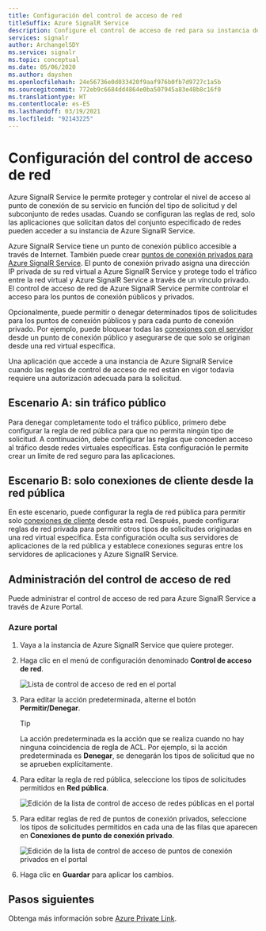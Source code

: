 ```yaml
---
title: Configuración del control de acceso de red
titleSuffix: Azure SignalR Service
description: Configure el control de acceso de red para su instancia de Azure SignalR Service.
services: signalr
author: ArchangelSDY
ms.service: signalr
ms.topic: conceptual
ms.date: 05/06/2020
ms.author: dayshen
ms.openlocfilehash: 24e56736e0d033420f9aaf976b0fb7d9727c1a5b
ms.sourcegitcommit: 772eb9c6684dd4864e0ba507945a83e48b8c16f0
ms.translationtype: HT
ms.contentlocale: es-ES
ms.lasthandoff: 03/19/2021
ms.locfileid: "92143225"
---
```

# <a name="configure-network-access-control"></a>Configuración del control de acceso de red

Azure SignalR Service le permite proteger y controlar el nivel de acceso al punto de conexión de su servicio en función del tipo de solicitud y del subconjunto de redes usadas. Cuando se configuran las reglas de red, solo las aplicaciones que solicitan datos del conjunto especificado de redes pueden acceder a su instancia de Azure SignalR Service.

Azure SignalR Service tiene un punto de conexión público accesible a través de Internet. También puede crear [puntos de conexión privados para Azure SignalR Service](howto-private-endpoints.md). El punto de conexión privado asigna una dirección IP privada de su red virtual a Azure SignalR Service y protege todo el tráfico entre la red virtual y Azure SignalR Service a través de un vínculo privado. El control de acceso de red de Azure SignalR Service permite controlar el acceso para los puntos de conexión públicos y privados.

Opcionalmente, puede permitir o denegar determinados tipos de solicitudes para los puntos de conexión públicos y para cada punto de conexión privado. Por ejemplo, puede bloquear todas las [conexiones con el servidor](signalr-concept-internals.md#server-connections) desde un punto de conexión público y asegurarse de que solo se originan desde una red virtual específica.

Una aplicación que accede a una instancia de Azure SignalR Service cuando las reglas de control de acceso de red están en vigor todavía requiere una autorización adecuada para la solicitud.

## <a name="scenario-a---no-public-traffic"></a>Escenario A: sin tráfico público

Para denegar completamente todo el tráfico público, primero debe configurar la regla de red pública para que no permita ningún tipo de solicitud. A continuación, debe configurar las reglas que conceden acceso al tráfico desde redes virtuales específicas. Esta configuración le permite crear un límite de red seguro para las aplicaciones.

## <a name="scenario-b---only-client-connections-from-public-network"></a>Escenario B: solo conexiones de cliente desde la red pública

En este escenario, puede configurar la regla de red pública para permitir solo [conexiones de cliente](signalr-concept-internals.md#client-connections) desde esta red. Después, puede configurar reglas de red privada para permitir otros tipos de solicitudes originadas en una red virtual específica. Esta configuración oculta sus servidores de aplicaciones de la red pública y establece conexiones seguras entre los servidores de aplicaciones y Azure SignalR Service.

## <a name="managing-network-access-control"></a>Administración del control de acceso de red

Puede administrar el control de acceso de red para Azure SignalR Service a través de Azure Portal.

### <a name="azure-portal"></a>Azure portal

1. Vaya a la instancia de Azure SignalR Service que quiere proteger.

1. Haga clic en el menú de configuración denominado **Control de acceso de red**.

    ![Lista de control de acceso de red en el portal](media/howto-network-access-control/portal.png)

1. Para editar la acción predeterminada, alterne el botón **Permitir/Denegar**.

    > [!TIP]
    > La acción predeterminada es la acción que se realiza cuando no hay ninguna coincidencia de regla de ACL. Por ejemplo, si la acción predeterminada es **Denegar**, se denegarán los tipos de solicitud que no se aprueben explícitamente.

1. Para editar la regla de red pública, seleccione los tipos de solicitudes permitidos en **Red pública**.

    ![Edición de la lista de control de acceso de redes públicas en el portal ](media/howto-network-access-control/portal-public-network.png)

1. Para editar reglas de red de puntos de conexión privados, seleccione los tipos de solicitudes permitidos en cada una de las filas que aparecen en **Conexiones de punto de conexión privado**.

    ![Edición de la lista de control de acceso de puntos de conexión privados en el portal ](media/howto-network-access-control/portal-private-endpoint.png)

1. Haga clic en **Guardar** para aplicar los cambios.

## <a name="next-steps"></a>Pasos siguientes

Obtenga más información sobre [Azure Private Link](../private-link/private-link-overview.md).
